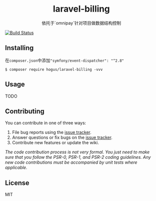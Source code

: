 <h1 align="center"> laravel-billing </h1>

<p align="center"> 依托于`omnipay`针对项目做数据结构控制</p>

[![Build Status](https://travis-ci.org/hogus2037/laravel-billing.svg?branch=master)](https://travis-ci.org/hogus2037/laravel-billing)

## Installing

在`composer.json`中添加`"symfony/event-dispatcher": "^2.8"`

```shell
$ composer require hogus/laravel-billing -vvv
```

## Usage

TODO

## Contributing

You can contribute in one of three ways:

1. File bug reports using the [issue tracker](https://github.com/hogus/laravel-billing/issues).
2. Answer questions or fix bugs on the [issue tracker](https://github.com/hogus/laravel-billing/issues).
3. Contribute new features or update the wiki.

_The code contribution process is not very formal. You just need to make sure that you follow the PSR-0, PSR-1, and PSR-2 coding guidelines. Any new code contributions must be accompanied by unit tests where applicable._

## License

MIT
